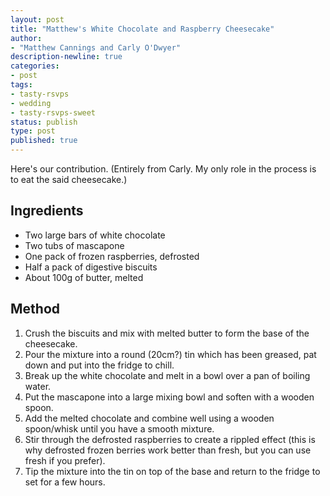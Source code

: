 ```yaml
---
layout: post
title: "Matthew's White Chocolate and Raspberry Cheesecake"
author:
- "Matthew Cannings and Carly O'Dwyer"
description-newline: true
categories:
- post
tags:
- tasty-rsvps
- wedding
- tasty-rsvps-sweet
status: publish
type: post
published: true
---
```


Here's our contribution. (Entirely from Carly. My only role in the process is to eat the said cheesecake.)

## Ingredients

* Two large bars of white chocolate
* Two tubs of mascapone
* One pack of frozen raspberries, defrosted
* Half a pack of digestive biscuits
* About 100g of butter, melted

## Method

1. Crush the biscuits and mix with melted butter to form the base of the cheesecake.
1. Pour the mixture into a round (20cm?) tin which has been greased, pat down and put into the fridge to chill.
1. Break up the white chocolate and melt in a bowl over a pan of boiling water.
1. Put the mascapone into a large mixing bowl and soften with a wooden spoon.
1. Add the melted chocolate and combine well using a wooden spoon/whisk until you have a smooth mixture.
1. Stir through the defrosted raspberries to create a rippled effect (this is why defrosted frozen berries work better than fresh, but you can use fresh if you prefer).
1. Tip the mixture into the tin on top of the base and return to the fridge to set for a few hours.
